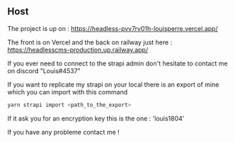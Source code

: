 ## Host ##

The project is up on :
https://headless-pvv7rv01h-louisperre.vercel.app/

The front is on Vercel and the back on railway just here :
https://headlesscms-production.up.railway.app/

If you ever need to connect to the strapi admin don't hesitate to contact me on discord "Louis#4537"

If you want to replicate my strapi on your local there is an export of mine which you can import with this command 
```bash
yarn strapi import <path_to_the_export>
```

If it ask you for an encryption key this is the one : 'louis1804'

If you have any probleme contact me !
